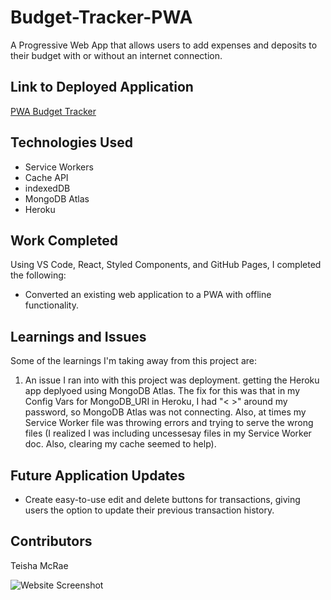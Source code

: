# Budget-Tracker-PWA
A Progressive Web App that allows users to add expenses and deposits to their budget with or without an internet connection.

## Link to Deployed Application
[PWA Budget Tracker](https://mcraeteisha.github.io/react-portfolio/#about)

## Technologies Used
* Service Workers
* Cache API
* indexedDB
* MongoDB Atlas
* Heroku
 
## Work Completed

Using VS Code, React, Styled Components, and GitHub Pages, I completed the following:

* Converted an existing web application to a PWA with offline functionality.
 
## Learnings and Issues
Some of the learnings I'm taking away from this project are:
1. An issue I ran into with this project was deployment. getting the Heroku app deplyoed using MongoDB Atlas. The fix for this was that in my Config Vars for MongoDB_URI in Heroku, I had "< >" around my password, so MongoDB Atlas was not connecting. Also, at times my Service Worker file was throwing errors and trying to serve the wrong files (I realized I was including uncessesay files in my Service Worker doc. Also, clearing my cache seemed to help).

## Future Application Updates
* Create easy-to-use edit and delete buttons for transactions, giving users the option to update their previous transaction history. 
 
## Contributors
Teisha McRae

![Website Screenshot](https://user-images.githubusercontent.com/73713665/126024959-bf56c19c-0e58-4400-a234-ede483d59433.png)



